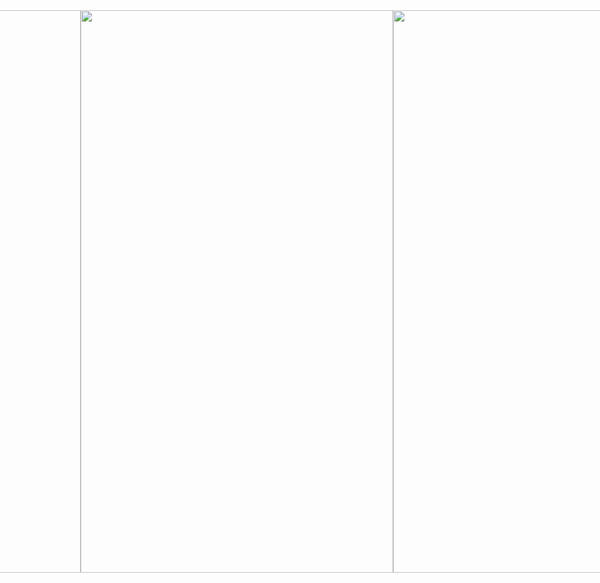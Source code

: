 <div style="display: flex; flex-direction: row; align-items: center; justify-content: center">
  
  <img width="500" height="900" src="https://github.com/user-attachments/assets/25be5a4d-3c33-411f-9b6e-5367b5927b35">
  
  <img width="500" height="900" src="https://github.com/user-attachments/assets/ce80162d-fd3e-4952-bfbd-d979801c2fa8">
  

  <img width="500" height="900" src="https://github.com/user-attachments/assets/c7320f91-3173-44bf-a078-5458f27cab2f">
  
  <img width="500" height="900" src="https://github.com/user-attachments/assets/4999ddee-4cbe-4532-91f6-305629b85272">
  
  <img width="500" height="900" src="https://github.com/user-attachments/assets/f07a9f80-3a9d-41cf-af15-ca6f151d7747">
  
  <img width="500" height="900" src="https://github.com/user-attachments/assets/68ffc143-ea59-48a6-a6e1-7dca90cff72f">
  
  <img width="500" height="900" src="https://github.com/user-attachments/assets/2f450f06-4544-46a9-b92c-875cc3bdc8a5">
  
  <img width="500" height="900" src="https://github.com/user-attachments/assets/2562526c-166a-472b-85ca-70ec6472b6c4">
  
  <img width="500" height="900" src="https://github.com/user-attachments/assets/3c010aa7-0818-4dd5-b707-28e105f739a9">
  
  <img width="500" height="900" src="https://github.com/user-attachments/assets/d5a0dffc-1bca-4bee-8785-a331dc0f02b5">
  
  <img width="500" height="900" src="https://github.com/user-attachments/assets/d8782212-bbdb-4a6c-b311-a581b1ba4b7e">
  
  <img width="500" height="900" src="https://github.com/user-attachments/assets/fc2b446f-677e-4c03-b9c1-bbdc765e9394">
  
 
  <img width="500" height="900" src="https://github.com/user-attachments/assets/8b5e5fad-1516-450f-a2ad-867d5efdae1a">

  https://github.com/user-attachments/assets/357fe916-e2f5-4e45-83a8-4a23293688fb
</div>







